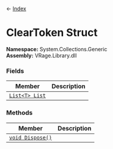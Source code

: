 ← [Index](index.md)
# ClearToken Struct
**Namespace:** System.Collections.Generic  
**Assembly:** VRage.Library.dll  
### Fields
|Member|Description|
|---|---|
|[`List<T> List`](System.Collections.Generic.List.md)||
### Methods
|Member|Description|
|---|---|
|[`void Dispose()`](System.Collections.Generic.Dispose.md)||
